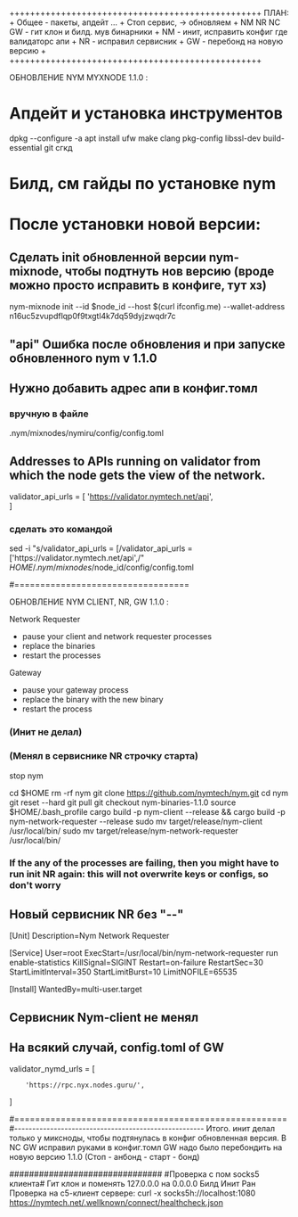 +++++++++++++++++++++++++++++++++++++++++++++++++
ПЛАН:                                           +
Общее - пакеты, апдейт ...                      +
Стоп сервис, -> обновляем                       +
NM NR NC GW - гит клон и билд. мув бинарники    +
NM - инит, исправить конфиг где валидаторс апи  +
NR - исправил сервисник                         +
GW - перебонд на новую версию                   +
+++++++++++++++++++++++++++++++++++++++++++++++++

ОБНОВЛЕНИЕ NYM MYXNODE 1.1.0 :


# Апдейт и установка инструментов
dpkg --configure -a
apt install ufw make clang pkg-config libssl-dev build-essential git сгкд

# Билд, см гайды по установке nym

# После установки новой версии:

## Сделать init обновленной версии nym-mixnode, чтобы подтнуть нов версию (вроде можно просто исправить в конфиге, тут хз)
nym-mixnode init --id $node_id --host $(curl ifconfig.me) --wallet-address n16uc5zvupdflqp0f9txgtl4k7dq59dyjzwqdr7c



## "api" Ошибка после обновления и при запуске обновленного nym v 1.1.0
## Нужно добавить адрес апи в конфиг.томл
### вручную в файле
.nym/mixnodes/nymiru/config/config.toml

## Addresses to APIs running on validator from which the node gets the view of the network.
validator_api_urls = [
        'https://validator.nymtech.net/api',    
]

### сделать это командой
sed -i "s/validator_api_urls = \[/validator_api_urls = \['https:\/\/validator.nymtech.net\/api',/" $HOME/.nym/mixnodes/$node_id/config/config.toml

#==================================

ОБНОВЛЕНИЕ NYM CLIENT, NR, GW 1.1.0 :

Network Requester
* pause your client and network requester processes 
* replace the binaries 
* restart the processes

Gateway
* pause your gateway process 
* replace the binary with the new binary 
* restart the process 

### (Инит не делал)
### (Менял в сервиснике NR строчку старта)

stop nym

cd $HOME
rm -rf nym
git clone https://github.com/nymtech/nym.git
cd nym
git reset --hard
git pull
git checkout nym-binaries-1.1.0
source $HOME/.bash_profile
cargo build -p nym-client --release && cargo build -p nym-network-requester --release
sudo mv target/release/nym-client /usr/local/bin/
sudo mv target/release/nym-network-requester /usr/local/bin/

### If the any of the processes are failing, then you might have to run init NR again: this will not overwrite keys or configs, so don't worry

## Новый сервисник NR без "--"
[Unit]
Description=Nym Network Requester

[Service]
User=root
ExecStart=/usr/local/bin/nym-network-requester run enable-statistics
KillSignal=SIGINT
Restart=on-failure
RestartSec=30
StartLimitInterval=350
StartLimitBurst=10
LimitNOFILE=65535

[Install]
WantedBy=multi-user.target

## Сервисник Nym-client не менял


## На всякий случай, config.toml of GW
validator_nymd_urls = [

        'https://rpc.nyx.nodes.guru/',

]


#=====================================================
#-----------------------------------------------------
Итого. инит делал только у миксноды, чтобы подтянулась в конфиг обновленная версия. В NC GW исправил руками в конфиг.томл
GW надо было перебондить на новую версию 1.1.0 (Стоп - анбонд - старт - бонд)


###############################
#Проверка с пом socks5 клиента#
Гит клон и поменять 127.0.0.0 на 0.0.0.0
Билд
Инит
Ран
Проверка на с5-клиент сервере:
curl -x socks5h://localhost:1080 https://nymtech.net/.wellknown/connect/healthcheck.json
